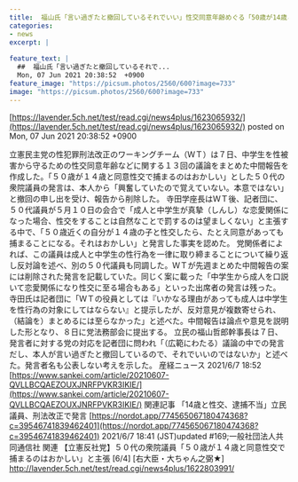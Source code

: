 ```yaml
---
title:  福山氏「言い過ぎたと撤回しているそれでいい」性交同意年齢めぐる「50歳が14歳と」発言削除「興奮していた覚えていない」  
categories:
- news
excerpt: |
  
feature_text: |
  ##  福山氏「言い過ぎたと撤回しているそれで...
  Mon, 07 Jun 2021 20:38:52  +0900
feature_image: "https://picsum.photos/2560/600?image=733"
image: "https://picsum.photos/2560/600?image=733"
---
```


[https://lavender.5ch.net/test/read.cgi/news4plus/1623065932/](https://lavender.5ch.net/test/read.cgi/news4plus/1623065932/)
posted on Mon, 07 Jun 2021 20:38:52  +0900

<!--more-->

立憲民主党の性犯罪刑法改正のワーキングチーム（ＷＴ）は７日、中学生を性被害から守るための性交同意年齢などに関する１３回の議論をまとめた中間報告を作成した。「５０歳が１４歳と同意性交で捕まるのはおかしい」とした５０代の衆院議員の発言は、本人から「興奮していたので覚えていない。本意ではない」と撤回の申し出を受け、報告から削除した。 寺田学座長はＷＴ後、記者団に、５０代議員が５月１０日の会合で「成人と中学生が真摯（しんし）な恋愛関係になった場合、性交をすることは自然なことで罰するのは望ましくない」と主張する中で、「５０歳近くの自分が１４歳の子と性交したら、たとえ同意があっても捕まることになる。それはおかしい」と発言した事実を認めた。 党関係者によれば、この議員は成人と中学生の性行為を一律に取り締まることについて繰り返し反対論を述べ、別の５０代議員も同調した。ＷＴが先週まとめた中間報告の案には削除された発言を記載していた。同じく案に載った「中学生から成人を口説いて恋愛関係になり性交に至る場合もある」といった出席者の発言は残った。 寺田氏は記者団に「ＷＴの役員としては『いかなる理由があっても成人は中学生を性行為の対象にしてはならない』と提示したが、反対意見が複数寄せられ、（結論を）まとめるには至らなかった」と述べた。中間報告は論点や意見を説明した形となり、８日に党法務部会に提出する。 立民の福山哲郎幹事長は７日、発言者に対する党の対応を記者団に問われ「（広範にわたる）議論の中での発言だし、本人が言い過ぎたと撤回しているので、それでいいのではないか」と述べた。発言者名も公表しない考えを示した。 産経ニュース 2021/6/7 18:52 [https://www.sankei.com/article/20210607-QVLLBCQAEZOUXJNRFPVKR3IKIE/](https://www.sankei.com/article/20210607-QVLLBCQAEZOUXJNRFPVKR3IKIE/) 関連記事 「14歳と性交、逮捕不当」立民議員、刑法改正で発言 [https://nordot.app/774565067180474368?c=39546741839462401](https://nordot.app/774565067180474368?c=39546741839462401) 2021/6/7 18:41 (JST)updated #169;一般社団法人共同通信社 関連 【立憲反社党】５０代の衆院議員「５０歳が１４歳と同意性交で捕まるのはおかしい」と主張 [6/4] [右大臣・大ちゃん之弼★] http://lavender.5ch.net/test/read.cgi/news4plus/1622803991/
